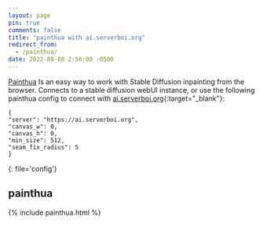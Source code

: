 ```yaml
---
layout: page
pin: true
comments: false
title: "painthua with ai.serverboi.org"
redirect_from:
  - /painthua/
date: 2022-08-08 2:50:00 -0500
---
```


[Painthua](https://github.com/BlinkDL/Hua) Is an easy way to work with Stable Diffusion inpainting from the browser. Connects to a stable diffusion webUI instance, or use the following painthua config to connect with [ai.serverboi.org](https://serverboi.org/ai){:target="_blank"}:


```config
{
"server": "https://ai.serverboi.org",
"canvas_w": 0,
"canvas_h": 0,
"min_size": 512,
"seam_fix_radius": 5
}
```
{: file='config'}

## painthua

{% include painthua.html %}

